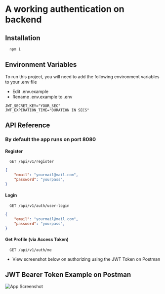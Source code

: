
# A working authentication on backend

## Installation

```bash
  npm i
```
    
## Environment Variables

To run this project, you will need to add the following environment variables to your .env file
- Edit .env.example
- Rename .env.example to .env
```
JWT_SECRET_KEY="YOUR_SEC"
JWT_EXPIRATION_TIME="DURATION IN SECS"

```
## API Reference

### By default the app runs on port 8080

#### Register

```http
  GET /api/v1/register
```

```json
{
    "email": "yourmail@mail.com",
    "password": "yourpass",
}
```

#### Login

```http
  GET /api/v1/auth/user-login
```

```json
{
    "email": "yourmail@mail.com",
    "password": "yourpass",
}
```

#### Get Profile (via Access Token)

```http
  GET /api/v1/auth/me
```
- View screenshot below on authorizing using the JWT Token on Postman




## JWT Bearer Token Example on Postman

![App Screenshot](https://i.imgur.com/A3G0rbb.png)

